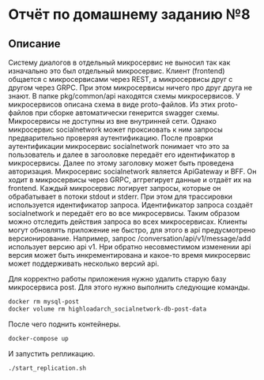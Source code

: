 # Отчёт по домашнему заданию №8

## Описание

Систему диалогов в отдельный микросервис не выносил так как изначально это был отдельный микросервис.
Клиент (frontend) общается с микросервисами через REST, а микросервисы друг с другом через GRPC. При этом микросервисы ничего про друг друга не знают.
В папке pkg/common/api находятся схемы микросервисов. У микросервисов описана схема в виде proto-файлов.
Из этих proto-файлов при сборке автоматически генерится swagger схемы.
Микросервисы не доступны из вне внутринней сети. Однако микросервис socialnetwork может проксиовать к ним запросы предварительно проверяя аутентификацию.
После проврки аутентификации микросервис socialnetwork понимает что это за пользователь и далее в загооловке передаёт его идентификатор в микросервисы.
Далее по этому заголовку может быть проведена авторизация.
Микросервис socialnetwork является ApiGateway и BFF. Он ходит в микросервисы через GRPC, аггрегирует данные
и отдаёт их на frontend.
Каждый микросервис логирует запросы, которые он обрабатывает в потоки stdout и stderr.
При этом для трассировки используется идентификатор запроса. Идентификатор запроса создаёт socialnetwork и передаёт его во все микросервисы.
Таким образом можно отследить действия запроса во всех микросервисах.
Клиенты могут обновлять приложение не быстро, для этого в api предусмотрено версионирование.
Например, запрос /conversation/api/v1/message/add использует версию api v1. Нри обратно несовместимом изменении api
версия может быть инкрементирована и какое-то время микросервис может поддерживать несколько версий api.

Для корректно работы приложения нужно удалить старую базу микросервиса post. Для этого нужно выполнить следующие команды.
```bash
docker rm mysql-post
docker volume rm highloadarch_socialnetwork-db-post-data
```

После чего поднить контейнеры.
```bash
docker-compose up
```

И запустить репликацию.
```bash
./start_replication.sh
```